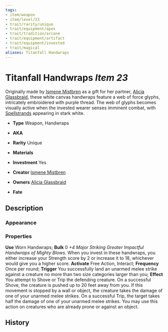 ```yaml
---
tags:
- item/weapon
- item/level/23 
- trait/rarity/unique
- trait/equipment/apex 
- trait/tradition/arcane 
- trait/equipment/artifact 
- trait/equipment/invested 
- trait/magical 
aliases: Titanfall Handwraps
---
```

# Titanfall Handwraps *Item 23*

Originally made by [Ismene Mistbren](../npcs/people/ismene-mistbren-glassbraid.md) as a gift for her partner, [Alicia Glassbraid](../npcs/people/aclicia-glassbraid.md), these white canvas handwraps feature a web of force glyphs, intricately embroidered with purple thread. The web of glyphs becomes visually active when the invested wearer senses imminent combat, with [Spellstrands](../fundamentals/spellstrand.md) appearing in stark white.

- **Type** Weapon, Handwraps
- **AKA**
- **Rarity** Unique
- **Materials** 
- **Investment** Yes

- **Creator** [Ismene Mistbren](../npcs/people/ismene-mistbren-glassbraid.md)
- **Owners** [Alicia Glassbraid](../npcs/people/aclicia-glassbraid.md)
- **Fate**

## Description
### Appearance

### Properties
**Use** Worn Handwraps; **Bulk** 0
*+4 Major Striking Greater Impactful Handwraps of Mighty Blows*. When you invest in these handwraps, you either increase your Strength score by 2 or increase it to 18, whichever would give you a higher score.
**Activate** Free Action, Interact; **Frequency** Once per round; **Trigger** You successfully land an unarmed melee strike against a creature no more than two size categories larger than you; **Effect** You attempt to Shove or Trip the defending creature. On a successful Shove, the creature is pushed up to 20 feet away from you. If this movement is stopped by a wall or object, the creature takes the damage of one of your unarmed melee strikes. On a successful Trip, the target takes half the damage of one of your unarmed melee strikes. You may use this action on creatures who are already prone or against an object.
## History